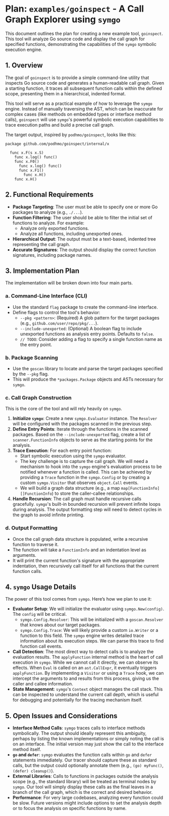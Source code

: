# Plan: `examples/goinspect` - A Call Graph Explorer using `symgo`

This document outlines the plan for creating a new example tool, `goinspect`. This tool will analyze Go source code and display the call graph for specified functions, demonstrating the capabilities of the `symgo` symbolic execution engine.

## 1. Overview

The goal of `goinspect` is to provide a simple command-line utility that inspects Go source code and generates a human-readable call graph. Given a starting function, it traces all subsequent function calls within the defined scope, presenting them in a hierarchical, indented format.

This tool will serve as a practical example of how to leverage the `symgo` engine. Instead of manually traversing the AST, which can be inaccurate for complex cases (like methods on embedded types or interface method calls), `goinspect` will use `symgo`'s powerful symbolic execution capabilities to trace execution paths and build a precise call graph.

The target output, inspired by `podhmo/goinspect`, looks like this:

```
package github.com/podhmo/goinspect/internal/x

  func x.F(s x.S)
    func x.log() func()
    func x.F0()
      func x.log() func()
      func x.F1()
        func x.H()
    func x.H()
```

## 2. Functional Requirements

- **Package Targeting**: The user must be able to specify one or more Go packages to analyze (e.g., `./...`).
- **Function Filtering**: The user should be able to filter the initial set of functions to analyze. For example:
    - Analyze only exported functions.
    - Analyze all functions, including unexported ones.
- **Hierarchical Output**: The output must be a text-based, indented tree representing the call graph.
- **Accurate Signatures**: The output should display the correct function signatures, including package names.

## 3. Implementation Plan

The implementation will be broken down into four main parts.

### a. Command-Line Interface (CLI)

- Use the standard `flag` package to create the command-line interface.
- Define flags to control the tool's behavior:
    - `--pkg <pattern>`: (Required) A glob pattern for the target packages (e.g., `github.com/user/repo/pkg/...`).
    - `--include-unexported`: (Optional) A boolean flag to include unexported functions as analysis entry points. Defaults to `false`.
    - `// TODO`: Consider adding a flag to specify a single function name as the entry point.

### b. Package Scanning

- Use the `goscan` library to locate and parse the target packages specified by the `--pkg` flag.
- This will produce the `*packages.Package` objects and ASTs necessary for `symgo`.

### c. Call Graph Construction

This is the core of the tool and will rely heavily on `symgo`.

1.  **Initialize `symgo`**: Create a new `symgo.Evaluator` instance. The `Resolver` will be configured with the packages scanned in the previous step.
2.  **Define Entry Points**: Iterate through the functions in the scanned packages. Based on the `--include-unexported` flag, create a list of `scanner.FunctionInfo` objects to serve as the starting points for the analysis.
3.  **Trace Execution**: For each entry point function:
    - Start symbolic execution using the `symgo` evaluator.
    - The key challenge is to capture the call graph. We will need a mechanism to hook into the `symgo` engine's evaluation process to be notified whenever a function is called. This can be achieved by providing a `Trace` function in the `symgo.Config` or by creating a custom `symgo.Visitor` that observes `object.Call` events.
    - We will build a graph data structure (e.g., a map `map[FunctionInfo][]FunctionInfo`) to store the caller-callee relationships.
4.  **Handle Recursion**: The call graph must handle recursive calls gracefully. `symgo`'s built-in bounded recursion will prevent infinite loops during analysis. The output formatting step will need to detect cycles in the graph to avoid infinite printing.

### d. Output Formatting

- Once the call graph data structure is populated, write a recursive function to traverse it.
- The function will take a `FunctionInfo` and an indentation level as arguments.
- It will print the current function's signature with the appropriate indentation, then recursively call itself for all functions that the current function calls.

## 4. `symgo` Usage Details

The power of this tool comes from `symgo`. Here’s how we plan to use it:

- **Evaluator Setup**: We will initialize the evaluator using `symgo.New(config)`. The `config` will be critical.
    - `symgo.Config.Resolver`: This will be initialized with a `goscan.Resolver` that knows about our target packages.
    - `symgo.Config.Trace`: We will likely provide a custom `io.Writer` or a function to this field. The `symgo` engine writes detailed trace information about its execution steps. We can parse this trace to find function call events.
- **Call Detection**: The most direct way to detect calls is to analyze the evaluation results. The `applyFunction` internal method is the heart of call execution in `symgo`. While we cannot call it directly, we can observe its effects. When `Eval` is called on an `ast.CallExpr`, it eventually triggers `applyFunction`. By implementing a `Visitor` or using a `Trace` hook, we can intercept the arguments to and results from this process, giving us the caller and callee information.
- **State Management**: `symgo`'s `Context` object manages the call stack. This can be inspected to understand the current call depth, which is useful for debugging and potentially for the tracing mechanism itself.

## 5. Open Issues and Considerations

- **Interface Method Calls**: `symgo` traces calls to interface methods symbolically. The output should ideally represent this ambiguity, perhaps by listing the known implementations or simply noting the call is on an interface. The initial version may just show the call to the interface method itself.
- **`go` and `defer`**: `symgo` evaluates the function calls within `go` and `defer` statements immediately. Our tracer should capture these as standard calls, but the output could optionally annotate them (e.g., `(go) myFunc()`, `(defer) cleanup()`).
- **External Libraries**: Calls to functions in packages outside the analysis scope (e.g., the standard library) will be treated as terminal nodes by `symgo`. Our tool will simply display these calls as the final leaves in a branch of the call graph, which is the correct and desired behavior.
- **Performance**: For very large codebases, analyzing every function could be slow. Future versions might include options to set the analysis depth or to focus the analysis on specific functions by name.